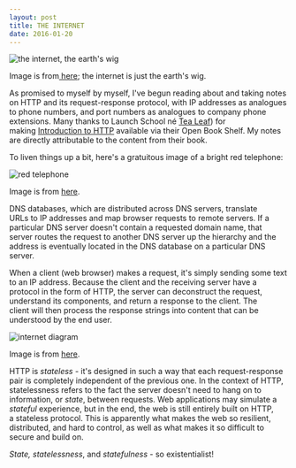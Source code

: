 ```yaml
---
layout: post
title: THE INTERNET
date: 2016-01-20
---
```


![the internet, the earth's wig]({{site.github.url}}/images/2016-01/the-internet.png)

<figcaption class="caption">Image is from<a href="http://webmastersolusindo.com/wp-content/uploads/2014/12/internet.png"> here</a>; the internet is just the earth's wig.</figcaption>

As promised to myself by myself, I've begun reading about and taking notes on HTTP and its request-response protocol, with IP addresses as analogues to phone numbers, and port numbers as analogues to company phone extensions. Many thanks to Launch School né [Tea Leaf](http://gotealeaf.com)) for making <ins><a href="https://launchschool.com/books/http">Introduction to HTTP</a></ins> available via their Open Book Shelf. My notes are directly attributable to the content from their book.

To liven things up a bit, here's a gratuitous image of a bright red telephone:

![red telephone]({{site.github.url}}/images/2016-01/red_telephone.jpg)
<figcaption class="caption">Image is from <a href="https://www.flickr.com/photos/curtisperry/322049960">here</a>.</figcaption>

DNS databases, which are distributed across DNS servers, translate URLs to IP addresses and map browser requests to remote servers. If a particular DNS server doesn't contain a requested domain name, that server routes the request to another DNS server up the hierarchy and the address is eventually located in the DNS database on a particular DNS server.

When a client (web browser) makes a request, it's simply sending some text to an IP address. Because the client and the receiving server have a protocol in the form of HTTP, the server can deconstruct the request, understand its components, and return a response to the client. The client will then process the response strings into content that can be understood by the end user.

![internet diagram]({{site.github.url}}/images/2016-01/internet_tea_leaf.png)
<figcaption class="caption">Image is from <a href="https://launchschool.com/books/http">here</a>.</figcaption>

HTTP is *stateless* - it's designed in such a way that each request-response pair is completely independent of the previous one. In the context of HTTP, statelessness refers to the fact the server doesn't need to hang on to information, or *state*, between requests. Web applications may simulate a *stateful* experience, but in the end, the web is still entirely built on HTTP, a stateless protocol. This is apparently what makes the web so resilient, distributed, and hard to control, as well as what makes it so difficult to secure and build on.

*State, statelessness*, and *statefulness* - so existentialist!